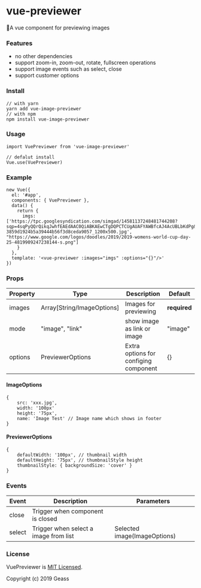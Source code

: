 # vue-previewer
👀A vue component for previewing images

### Features
+ no other dependencies
+ support zoom-in, zoom-out, rotate, fullscreen operations
+ support image events such as select, close
+ support customer options

### Install
```
// with yarn
yarn add vue-image-previewer
// with npm
npm install vue-image-previewer
```

### Usage
```
import VuePreviewer from 'vue-image-previewer'

// defalut install
Vue.use(VuePreviewer)
```

### Example
```
new Vue({
  el: '#app',
  components: { VuePreviewer },
  data() {
    return {
      imgs: ['https://tpc.googlesyndication.com/simgad/14581137248481744208?sqp=4sqPyQQrQikqJwhfEAEdAAC0QiABKAEwCTgDQPCTCUgAUAFYAWBfcAJ4AcUBLbKdPg&rs=AOga4qkLa5B3YYxjYNuWwQb3i4zax37NNA','https://pic4.zhimg.com/v2-3859d1924b5a39444b56f3d8ceda9057_1200x500.jpg', "https://www.google.com/logos/doodles/2019/2019-womens-world-cup-day-25-4819909247238144-s.png"]
    }
  },
  template: '<vue-previewer :images="imgs" :options="{}"/>'
})
```

### Props
|Property|Type|Description| Default |
|---|---|---|---|
|images|Array[String/ImageOptions]| Images for previewing|**required** |
|mode| "image", "link" | show image as link or image | "image"|
|options| PreviewerOptions | Extra options for configing component | {} |

#### ImageOptions
```
{
	src: 'xxx.jpg',
	width: '100px'
	height: '75px',
	name: 'Image Test' // Image name which shows in footer
}
```
#### PreviewerOptions
```
{
	defaultWidth: '100px', // thumbnail width
	defaultHeight: '75px', // thumbnailStyle height
	thumbnailStyle: { backgroundSize: 'cover' }
}
```

### Events
|Event| Description|Parameters|
|---|---|---|
|close| Trigger when component is closed|
|select| Trigger when select a image from list| Selected image(ImageOptions)|

### License
VuePreviewer is [MIT Licensed](https://github.com/SevenOutman/vue-aplayer/blob/master/LICENSE).

Copyright (c) 2019 Geass

